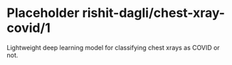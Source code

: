 # Placeholder rishit-dagli/chest-xray-covid/1
Lightweight deep learning model for classifying chest xrays as COVID or not.

<!-- module-type: image-classification -->
<!-- network-architecture: other -->
<!-- dataset: chest-xray-covid -->
<!-- fine-tunable: false -->
<!-- license: Apache-2.0 -->
<!-- format: saved_model_2 -->
